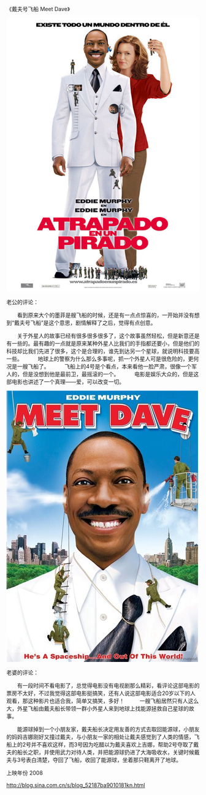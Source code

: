 《戴夫号飞船 Meet Dave》

			
![](./img/52187ba9td2f175784140&690.jpg)

老公的评论：
 

　　看到原来大个的墨菲是艘飞船的时候，还是有一点点惊喜的，一开始并没有想到“戴夫号飞船”是这个意思，剧情解释了之后，觉得有点创意。
 

　　关于外星人的故事已经有很多很多很多了，这个故事虽然轻松，但是新意还是有一些的。最有趣的一点就是原来某种外星人比我们的手指都还要小，但是他们的科技却比我们先进了很多，这个是合理的，谁先到达另一个星球，就说明科技要高一些。
 
　　地球上的警察为什么那么多事呢，抓一个外星人可是很危险的，更何况是一艘飞船了。
 
　　飞船上的4号是个看点，本来看他一脸严肃，很像一个军人的，但是没想到他是最前卫，最摇滚的一个。
 
　　电影是娱乐大众的，但是这部电影也讲述了一个真理——爱，可以改变一切。

![](./img/52187ba9td2f176f59b9b&690.jpg)

老婆的评论：
 

　　有一段时间不看电影了，总觉得电影没有电视剧那么精彩，看评论这部电影的票房不太好，不过我觉得这部电影挺搞笑，还有人说这部电影适合20岁以下的人观看，那这种影片也适合我，简单又搞笑，多好！
 
　　一艘飞船居然只有人这么大，外星飞船由戴夫船长带领一群小外星人来到地球上找能源拯救自己星球的故事。
 

　　能源球掉到一个小朋友家，戴夫船长决定用友善的方式去取回能源球，小朋友的妈妈吉娜刚好又撞过戴夫，与小朋友一家的相处让戴夫感觉到了人类的情感，飞船上的2号并不喜欢这样，而3号因为吃醋以为戴夫喜欢上吉娜，帮助2号夺取了戴夫的船长之职，并使用武力对待人类，并把能源球扔进了大海吸收水，关键时候戴夫与3号表白清楚，夺回了飞船，收回了能源球，坐着那只鞋离开了地球。
 
<p align="left">上映年份 2008							
		
http://blog.sina.com.cn/s/blog_52187ba9010181kn.html
